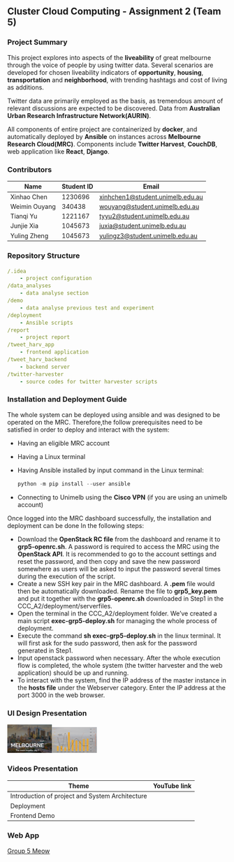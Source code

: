 ## Cluster Cloud Computing - Assignment 2 (Team 5)

### Project Summary

This project explores into aspects of the **liveability** of great melbourne through the voice of people by using twitter data. Several scenarios are developed for chosen liveability indicators of **opportunity**, **housing**, **transportation** and **neighborhood**, with trending hashtags and cost of living as additions.



Twitter data are primarily employed as the basis, as tremendous amount of relevant discussions are expected to be discovered. Data from **Australian Urban Research Infrastructure Network(AURIN)**. 



All components of entire project are containerized by **docker**, and automatically deployed by **Ansible** on instances across **Melbourne Research Cloud(MRC)**. Components include **Twitter Harvest**, **CouchDB**, web application like **React**, **Django**.





### Contributors

| Name          | Student ID | Email                                                        |
| ------------- | ---------- | ------------------------------------------------------------ |
| Xinhao Chen   | 1230696    | [xinhchen1@student.unimelb.edu.au](mailto:xinhchen1@student.unimelb.edu.au) |
| Weimin Ouyang | 340438     | [wouyang@student.unimelb.edu.au](mailto:wouyang@student.unimelb.edu.au) |
| Tianqi Yu     | 1221167    | [tyyu2@student.unimelb.edu.au](mailto:tyyu2@student.unimelb.edu.au) |
| Junjie Xia    | 1045673    | [juxia@student.unimelb.edu.au](mailto:juxia@student.unimelb.edu.au) |
| Yuling Zheng  | 1045673    | [yulingz3@student.unimelb.edu.au](mailto:yulingz3@student.unimelb.edu.au) |



### Repository Structure

```yaml
/.idea
    - project configuration 
/data_analyses
    - data analyse section
/demo
    - data analyse previous test and experiment
/deployment
    - Ansible scripts
/report
    - project report
/tweet_harv_app
    - frontend application
/tweet_harv_backend
    - backend server
/twitter-harvester
    - source codes for twitter harvester scripts

```



### Installation and Deployment Guide

The whole system can be deployed using ansible and was designed to be operated on the MRC. Therefore,the follow prerequisites need to be satisfied in order to deploy and interact with the system:

- Having an eligible MRC account

- Having a Linux terminal

- Having Ansible installed by input command in the Linux terminal: 

  ```python
  python -m pip install --user ansible
  ```

- Connecting to Unimelb using the **Cisco VPN** (if you are using an unimelb account)



Once logged into the MRC dashboard successfully, the installation and deployment can be done In the following steps:

- Download the **OpenStack RC file** from the dashboard and rename it to **grp5-openrc.sh**. A password is required to access the MRC using the **OpenStack API**. It is recommended to go to the account settings and reset the password, and then copy and save the new password somewhere as users will be asked to input the password several times during the execution of the script.
- Create a new SSH key pair in the MRC dashboard. A **.pem** file would then be automatically downloaded. Rename the file to **grp5_key.pem** and put it together with the **grp5-openrc.sh** downloaded in Step1 in the CCC_A2/deployment/serverfiles.
- Open the terminal in the CCC_A2/deployment folder. We’ve created a main script **exec-grp5-deploy.sh** for managing the whole process of deployment.
- Execute the command **sh exec-grp5-deploy.sh** in the linux terminal. It will first ask for the sudo password, then ask for the password generated in Step1.
- Input openstack password when necessary. After the whole execution flow is completed, the whole system (the twitter harvester and the web application) should be up and running.
- To interact with the system, find the IP address of the master instance in the **hosts file** under the Webserver category. Enter the IP address at the port 3000 in the web browser.

### UI Design Presentation

<!-- <img src="https://github.com/CCC-Team5/CCC_A2/blob/main/1.jpg" alt="theme" style="zoom:20%;" />
<img src="https://github.com/CCC-Team5/CCC_A2/blob/main/2.jpg" alt="chart" style="zoom:24%;" /> -->
<img src="https://github.com/CCC-Team5/CCC_A2/blob/main/1.jpg" alt="theme" style="zoom:10%;" /><img src="https://github.com/CCC-Team5/CCC_A2/blob/main/2.jpg" alt="chart" style="zoom:10%;" />

### Videos Presentation

| Theme                                           | YouTube link |
| ----------------------------------------------- | ------------ |
| Introduction of project and System Architecture |              |
| Deployment                                      |              |
| Frontend Demo                                   |              |



### Web App

[Group 5 Meow](http://172.26.134.129:3000/)





